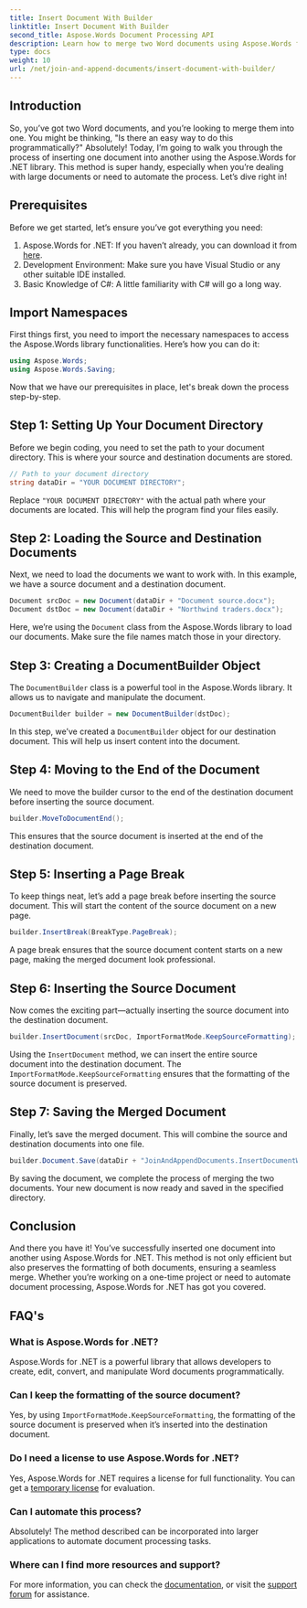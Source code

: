 ```yaml
---
title: Insert Document With Builder
linktitle: Insert Document With Builder
second_title: Aspose.Words Document Processing API
description: Learn how to merge two Word documents using Aspose.Words for .NET. Step-by-step guide to insert a document with DocumentBuilder and preserve formatting.
type: docs
weight: 10
url: /net/join-and-append-documents/insert-document-with-builder/
---
```

## Introduction

So, you’ve got two Word documents, and you’re looking to merge them into one. You might be thinking, "Is there an easy way to do this programmatically?" Absolutely! Today, I’m going to walk you through the process of inserting one document into another using the Aspose.Words for .NET library. This method is super handy, especially when you’re dealing with large documents or need to automate the process. Let’s dive right in!

## Prerequisites

Before we get started, let’s ensure you’ve got everything you need:

1. Aspose.Words for .NET: If you haven’t already, you can download it from [here](https://releases.aspose.com/words/net/).
2. Development Environment: Make sure you have Visual Studio or any other suitable IDE installed.
3. Basic Knowledge of C#: A little familiarity with C# will go a long way.

## Import Namespaces

First things first, you need to import the necessary namespaces to access the Aspose.Words library functionalities. Here’s how you can do it:

```csharp
using Aspose.Words;
using Aspose.Words.Saving;
```

Now that we have our prerequisites in place, let's break down the process step-by-step.

## Step 1: Setting Up Your Document Directory

Before we begin coding, you need to set the path to your document directory. This is where your source and destination documents are stored.

```csharp
// Path to your document directory 
string dataDir = "YOUR DOCUMENT DIRECTORY";
```

Replace `"YOUR DOCUMENT DIRECTORY"` with the actual path where your documents are located. This will help the program find your files easily.

## Step 2: Loading the Source and Destination Documents

Next, we need to load the documents we want to work with. In this example, we have a source document and a destination document.

```csharp
Document srcDoc = new Document(dataDir + "Document source.docx");
Document dstDoc = new Document(dataDir + "Northwind traders.docx");
```

Here, we’re using the `Document` class from the Aspose.Words library to load our documents. Make sure the file names match those in your directory.

## Step 3: Creating a DocumentBuilder Object

The `DocumentBuilder` class is a powerful tool in the Aspose.Words library. It allows us to navigate and manipulate the document.

```csharp
DocumentBuilder builder = new DocumentBuilder(dstDoc);
```

In this step, we’ve created a `DocumentBuilder` object for our destination document. This will help us insert content into the document.

## Step 4: Moving to the End of the Document

We need to move the builder cursor to the end of the destination document before inserting the source document.

```csharp
builder.MoveToDocumentEnd();
```

This ensures that the source document is inserted at the end of the destination document.

## Step 5: Inserting a Page Break

To keep things neat, let’s add a page break before inserting the source document. This will start the content of the source document on a new page.

```csharp
builder.InsertBreak(BreakType.PageBreak);
```

A page break ensures that the source document content starts on a new page, making the merged document look professional.

## Step 6: Inserting the Source Document

Now comes the exciting part—actually inserting the source document into the destination document.

```csharp
builder.InsertDocument(srcDoc, ImportFormatMode.KeepSourceFormatting);
```

Using the `InsertDocument` method, we can insert the entire source document into the destination document. The `ImportFormatMode.KeepSourceFormatting` ensures that the formatting of the source document is preserved.

## Step 7: Saving the Merged Document

Finally, let’s save the merged document. This will combine the source and destination documents into one file.

```csharp
builder.Document.Save(dataDir + "JoinAndAppendDocuments.InsertDocumentWithBuilder.docx");
```

By saving the document, we complete the process of merging the two documents. Your new document is now ready and saved in the specified directory.

## Conclusion

And there you have it! You’ve successfully inserted one document into another using Aspose.Words for .NET. This method is not only efficient but also preserves the formatting of both documents, ensuring a seamless merge. Whether you’re working on a one-time project or need to automate document processing, Aspose.Words for .NET has got you covered.

## FAQ's

### What is Aspose.Words for .NET?  
Aspose.Words for .NET is a powerful library that allows developers to create, edit, convert, and manipulate Word documents programmatically.

### Can I keep the formatting of the source document?  
Yes, by using `ImportFormatMode.KeepSourceFormatting`, the formatting of the source document is preserved when it’s inserted into the destination document.

### Do I need a license to use Aspose.Words for .NET?  
Yes, Aspose.Words for .NET requires a license for full functionality. You can get a [temporary license](https://purchase.aspose.com/temporary-license/) for evaluation.

### Can I automate this process?  
Absolutely! The method described can be incorporated into larger applications to automate document processing tasks.

### Where can I find more resources and support?  
For more information, you can check the [documentation](https://reference.aspose.com/words/net/), or visit the [support forum](https://forum.aspose.com/c/words/8) for assistance.
